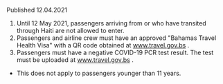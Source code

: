 Published 12.04.2021
1. Until 12 May 2021, passengers arriving from or who have transited through Haiti are not allowed to enter.
2. Passengers and airline crew must have an approved "Bahamas Travel Health Visa" with a QR code obtained at <a href="http://www.travel.gov.bs">www.travel.gov.bs</a> .
3. Passengers must have a negative COVID-19 PCR test result. The test must be uploaded at <a href="http://www.travel.gov.bs">www.travel.gov.bs</a> .
- This does not apply to passengers younger than 11 years.


